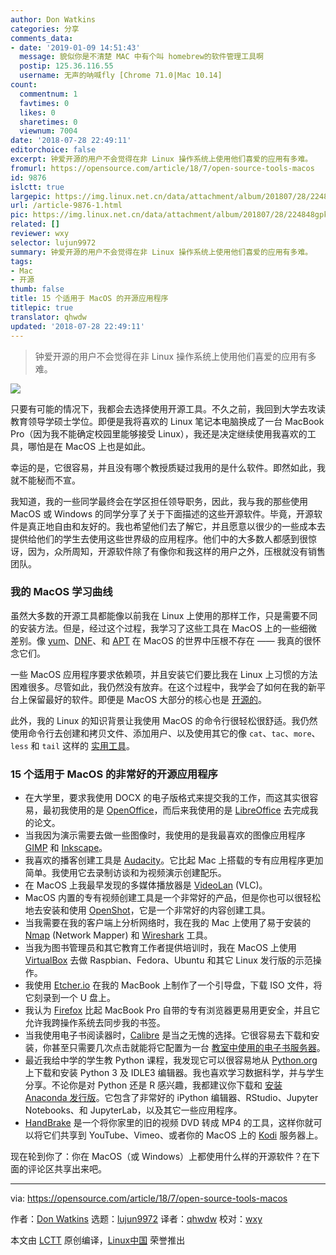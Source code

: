 ```yaml
---
author: Don Watkins
categories: 分享
comments_data:
- date: '2019-01-09 14:51:43'
  message: 貌似你是不清楚 MAC 中有个叫 homebrew的软件管理工具啊
  postip: 125.36.116.55
  username: 无声的呐喊fly [Chrome 71.0|Mac 10.14]
count:
  commentnum: 1
  favtimes: 0
  likes: 0
  sharetimes: 0
  viewnum: 7004
date: '2018-07-28 22:49:11'
editorchoice: false
excerpt: 钟爱开源的用户不会觉得在非 Linux 操作系统上使用他们喜爱的应用有多难。
fromurl: https://opensource.com/article/18/7/open-source-tools-macos
id: 9876
islctt: true
largepic: https://img.linux.net.cn/data/attachment/album/201807/28/224848gpkcsspesv6z0zp7.jpg
url: /article-9876-1.html
pic: https://img.linux.net.cn/data/attachment/album/201807/28/224848gpkcsspesv6z0zp7.jpg.thumb.jpg
related: []
reviewer: wxy
selector: lujun9972
summary: 钟爱开源的用户不会觉得在非 Linux 操作系统上使用他们喜爱的应用有多难。
tags:
- Mac
- 开源
thumb: false
title: 15 个适用于 MacOS 的开源应用程序
titlepic: true
translator: qhwdw
updated: '2018-07-28 22:49:11'
---
```



> 
> 钟爱开源的用户不会觉得在非 Linux 操作系统上使用他们喜爱的应用有多难。
> 
> 
> 


![](/data/attachment/album/201807/28/224848gpkcsspesv6z0zp7.jpg)


只要有可能的情况下，我都会去选择使用开源工具。不久之前，我回到大学去攻读教育领导学硕士学位。即便是我将喜欢的 Linux 笔记本电脑换成了一台 MacBook Pro（因为我不能确定校园里能够接受 Linux），我还是决定继续使用我喜欢的工具，哪怕是在 MacOS 上也是如此。


幸运的是，它很容易，并且没有哪个教授质疑过我用的是什么软件。即然如此，我就不能秘而不宣。


我知道，我的一些同学最终会在学区担任领导职务，因此，我与我的那些使用 MacOS 或 Windows 的同学分享了关于下面描述的这些开源软件。毕竟，开源软件是真正地自由和友好的。我也希望他们去了解它，并且愿意以很少的一些成本去提供给他们的学生去使用这些世界级的应用程序。他们中的大多数人都感到很惊讶，因为，众所周知，开源软件除了有像你和我这样的用户之外，压根就没有销售团队。


### 我的 MacOS 学习曲线


虽然大多数的开源工具都能像以前我在 Linux 上使用的那样工作，只是需要不同的安装方法。但是，经过这个过程，我学习了这些工具在 MacOS 上的一些细微差别。像 [yum](https://en.wikipedia.org/wiki/Yum_(software))、[DNF](https://en.wikipedia.org/wiki/DNF_(software))、和 [APT](https://en.wikipedia.org/wiki/APT_(Debian)) 在 MacOS 的世界中压根不存在 —— 我真的很怀念它们。


一些 MacOS 应用程序要求依赖项，并且安装它们要比我在 Linux 上习惯的方法困难很多。尽管如此，我仍然没有放弃。在这个过程中，我学会了如何在我的新平台上保留最好的软件。即便是 MacOS 大部分的核心也是 [开源的](https://developer.apple.com/library/archive/documentation/MacOSX/Conceptual/OSX_Technology_Overview/SystemTechnology/SystemTechnology.html)。


此外，我的 Linux 的知识背景让我使用 MacOS 的命令行很轻松很舒适。我仍然使用命令行去创建和拷贝文件、添加用户、以及使用其它的像 `cat`、`tac`、`more`、`less` 和 `tail` 这样的 [实用工具](https://www.gnu.org/software/coreutils/coreutils.html)。


### 15 个适用于 MacOS 的非常好的开源应用程序


* 在大学里，要求我使用 DOCX 的电子版格式来提交我的工作，而这其实很容易，最初我使用的是 [OpenOffice](https://www.openoffice.org/)，而后来我使用的是 [LibreOffice](https://www.libreoffice.org/) 去完成我的论文。
* 当我因为演示需要去做一些图像时，我使用的是我最喜欢的图像应用程序 [GIMP](https://www.gimp.org/) 和 [Inkscape](https://inkscape.org/en/)。
* 我喜欢的播客创建工具是 [Audacity](https://www.audacityteam.org/)。它比起 Mac 上搭载的专有应用程序更加简单。我使用它去录制访谈和为视频演示创建配乐。
* 在 MacOS 上我最早发现的多媒体播放器是 [VideoLan](https://www.videolan.org/index.html) (VLC)。
* MacOS 内置的专有视频创建工具是一个非常好的产品，但是你也可以很轻松地去安装和使用 [OpenShot](https://www.openshot.org/)，它是一个非常好的内容创建工具。
* 当我需要在我的客户端上分析网络时，我在我的 Mac 上使用了易于安装的 [Nmap](https://nmap.org/) (Network Mapper) 和 [Wireshark](https://www.wireshark.org/) 工具。
* 当我为图书管理员和其它教育工作者提供培训时，我在 MacOS 上使用 [VirtualBox](https://www.virtualbox.org/) 去做 Raspbian、Fedora、Ubuntu 和其它 Linux 发行版的示范操作。
* 我使用 [Etcher.io](https://etcher.io/) 在我的 MacBook 上制作了一个引导盘，下载 ISO 文件，将它刻录到一个 U 盘上。
* 我认为 [Firefox](https://www.mozilla.org/en-US/firefox/new/) 比起 MacBook Pro 自带的专有浏览器更易用更安全，并且它允许我跨操作系统去同步我的书签。
* 当我使用电子书阅读器时，[Calibre](https://calibre-ebook.com/) 是当之无愧的选择。它很容易去下载和安装，你甚至只需要几次点击就能将它配置为一台 [教室中使用的电子书服务器](https://opensource.com/article/17/6/raspberrypi-ebook-server)。
* 最近我给中学的学生教 Python 课程，我发现它可以很容易地从 [Python.org](https://www.python.org/downloads/release/python-370/) 上下载和安装 Python 3 及 IDLE3 编辑器。我也喜欢学习数据科学，并与学生分享。不论你是对 Python 还是 R 感兴趣，我都建议你下载和 [安装](https://opensource.com/article/18/4/getting-started-anaconda-python) [Anaconda 发行版](https://www.anaconda.com/download/#macos)。它包含了非常好的 iPython 编辑器、RStudio、Jupyter Notebooks、和 JupyterLab，以及其它一些应用程序。
* [HandBrake](https://handbrake.fr/) 是一个将你家里的旧的视频 DVD 转成 MP4 的工具，这样你就可以将它们共享到 YouTube、Vimeo、或者你的 MacOS 上的 [Kodi](https://kodi.tv/download) 服务器上。


现在轮到你了：你在 MacOS（或 Windows）上都使用什么样的开源软件？在下面的评论区共享出来吧。




---


via: <https://opensource.com/article/18/7/open-source-tools-macos>


作者：[Don Watkins](https://opensource.com/users/don-watkins) 选题：[lujun9972](https://github.com/lujun9972) 译者：[qhwdw](https://github.com/qhwdw) 校对：[wxy](https://github.com/wxy)


本文由 [LCTT](https://github.com/LCTT/TranslateProject) 原创编译，[Linux中国](https://linux.cn/) 荣誉推出